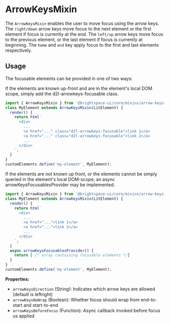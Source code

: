 # ArrowKeysMixin

The `ArrowKeysMixin` enables the user to move focus using the arrow keys. The `right/down` arrow keys move focus to the next element or the first element if focus is currently at the end. The `left/up` arrow keys move focus to the previous element, or the last element if focus is currently at beginning. The `home` and `end` key apply focus to the first and last elements respectively.

## Usage

The focusable elements can be provided in one of two ways:

If the elements are known up-front and are in the element's local DOM scope, simply add the d2l-arrowkeys-focusable class.

```javascript
import { ArrowKeysMixin } from '@brightspace-ui/core/mixins/arrow-keys-mixin.js';
class MyElement extends ArrowKeysMixin(LitElement) {
  render() {
    return html`
      <div>
        ...
        <a href="..." class="d2l-arrowkeys-focusable">link 1</a>
        <a href="..." class="d2l-arrowkeys-focusable">link 2</a>
        ...
      </div>
    `;
  }
}
customElements.define('my-element', MyElement);
```

If the elements are not known up front, or the elements cannot be simply queried in the element's local DOM-scope, an async arrowKeysFocusablesProvider may be implemented.

```javascript
import { ArrowKeysMixin } from '@brightspace-ui/core/mixins/arrow-keys-mixin.js';
class MyElement extends ArrowKeysMixin(LitElement) {
  render() {
    return html`
      <div>
        ...
        <a href="...">link 1</a>
        <a href="...">link 2</a>
        ...
      </div>
    `;
  }
  async arrowKeysFocusablesProvider() {
    return [ /* array containing focusable elements */]
  }
}
customElements.define('my-element', MyElement);
```

**Properties:**

- `arrowKeysDirection` (String): Indicates which arrow keys are allowed (default is leftright)
- `arrowKeysNoWrap` (Boolean): Whether focus should wrap from end-to-start and start-to-end
- `arrowKeysBeforeFocus` (Function): Async callback invoked before focus us applied
